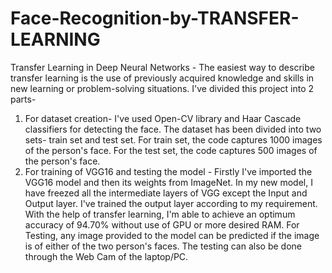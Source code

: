 # Face-Recognition-by-TRANSFER-LEARNING
Transfer Learning in Deep Neural Networks - The easiest way to describe transfer learning is the use of previously acquired knowledge and skills in new learning or problem-solving situations. 
I've divided this project into 2 parts-
1) For dataset creation- I've used Open-CV library and Haar Cascade classifiers for detecting the face. The dataset has been divided into two sets- train set and test set. For train set, the code captures 1000 images of the person's face. For the test set, the code captures 500 images of the person's face.
2) For training of VGG16 and testing the model - 
Firstly I've imported the VGG16 model and then its weights from ImageNet. In my new model, I have freezed all the intermediate layers of VGG except the Input and Output layer. I've trained the output layer according to my requirement. 
With the help of transfer learning, I'm able to achieve an optimum accuracy of 94.70% without use of GPU or more desired RAM.
For Testing, any image provided to the model can be predicted if the image is of either of the two person's faces. The testing can also be done through the Web Cam of the laptop/PC.

